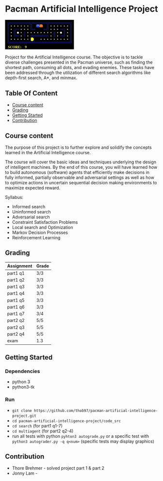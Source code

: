 # Pacman Artificial Intelligence Project

<img src="./_github_example_pictures/preview.gif" width="45%" height="45%"/>

Project for the Artificial Intelligence course. The objective is to tackle diverse challenges presented in the Pacman universe, such as finding the shortest path, consuming all dots, and evading enemies. These tasks have been addressed through the utilization of different search algorithms like depth-first search, A*, and minmax.

## Table Of Content

- [Course content](#course-content)
- [Grading](#grading)
- [Getting Started](#getting-started)
- [Contribution](#contribution)


## Course content

The purpose of this project is to further explore and solidify the concepts learned in the Artificial Intelligence course.

The course will cover the basic ideas and techniques underlying the design of intelligent machines. By the end of this course, you will have learned how to build autonomous (software) agents that efficiently make decisions in fully informed, partially observable and adversarial settings as well as how to optimize actions in uncertain sequential decision making environments to maximize expected reward.

Syllabus:
- Informed search
- Uninformed search
- Adversarial search
- Constraint Satisfaction Problems
- Local search and Optimization
- Markov Decision Processes
- Reinforcement Learning


## Grading

| Assignment  | Grade |
| ------------- | ------------- |
| part1 q1  | 3/3  |
| part1 q2  | 3/3  |
| part1 q3  | 3/3  |
| part1 q4  | 3/3  |
| part1 q5  | 3/3  |
| part1 q6  | 3/3  |
| part1 q7  | 3/4  |
| part2 q2  | 5/5  |
| part2 q3  | 5/5  |
| part2 q4  | 5/5  |
| exam  | 1.3  |

## Getting Started 

### Dependencies
 * python 3
 * python3-tk

### Run
 * `git clone https://github.com/thob97/pacman-artificial-intelligence-project.git`
 * `cd pacman-artificial-intelligence-project/code_src`
 * `cd search` (for part1 q1-7)
 * `cd multiagent` (for part2 q2-4)
 * run all tests with python `pyhton3 autograde.py` or a specific test with `python3 autograder.py -q q<num>` (specific tests may display graphics)


## Contribution

* Thore Brehmer - solved project part 1 & part 2
* Jonny Lam - 

